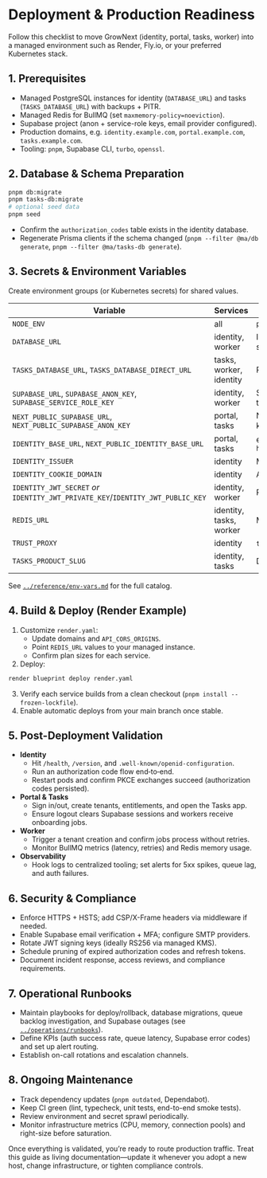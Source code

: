 # Deployment & Production Readiness

Follow this checklist to move GrowNext (identity, portal, tasks, worker) into a managed environment such as Render, Fly.io, or your preferred Kubernetes stack.

## 1. Prerequisites

- Managed PostgreSQL instances for identity (`DATABASE_URL`) and tasks (`TASKS_DATABASE_URL`) with backups + PITR.
- Managed Redis for BullMQ (set `maxmemory-policy=noeviction`).
- Supabase project (anon + service-role keys, email provider configured).
- Production domains, e.g. `identity.example.com`, `portal.example.com`, `tasks.example.com`.
- Tooling: `pnpm`, Supabase CLI, `turbo`, `openssl`.

## 2. Database & Schema Preparation

```bash
pnpm db:migrate
pnpm tasks-db:migrate
# optional seed data
pnpm seed
```

- Confirm the `authorization_codes` table exists in the identity database.
- Regenerate Prisma clients if the schema changed (`pnpm --filter @ma/db generate`, `pnpm --filter @ma/tasks-db generate`).

## 3. Secrets & Environment Variables

Create environment groups (or Kubernetes secrets) for shared values.

| Variable | Services | Notes |
| --- | --- | --- |
| `NODE_ENV` | all | `production` |
| `DATABASE_URL` | identity, worker | Identity database connection string |
| `TASKS_DATABASE_URL`, `TASKS_DATABASE_DIRECT_URL` | tasks, worker, identity | Product database |
| `SUPABASE_URL`, `SUPABASE_ANON_KEY`, `SUPABASE_SERVICE_ROLE_KEY` | identity, worker | Service role key only for trusted services |
| `NEXT_PUBLIC_SUPABASE_URL`, `NEXT_PUBLIC_SUPABASE_ANON_KEY` | portal, tasks | Never expose service-role key |
| `IDENTITY_BASE_URL`, `NEXT_PUBLIC_IDENTITY_BASE_URL` | portal, tasks | e.g. `https://identity.example.com` |
| `IDENTITY_ISSUER` | identity | Matches public identity URL |
| `IDENTITY_COOKIE_DOMAIN` | identity | Apex domain for cookie scope |
| `IDENTITY_JWT_SECRET` *or* `IDENTITY_JWT_PRIVATE_KEY`/`IDENTITY_JWT_PUBLIC_KEY` | identity, worker | Prefer RS256 in production |
| `REDIS_URL` | identity, tasks, worker | Managed Redis instance |
| `TRUST_PROXY` | identity | `true` behind managed proxies |
| `TASKS_PRODUCT_SLUG` | identity, tasks | Defaults to `tasks` |

See [`../reference/env-vars.md`](../reference/env-vars.md) for the full catalog.

## 4. Build & Deploy (Render Example)

1. Customize `render.yaml`:
   - Update domains and `API_CORS_ORIGINS`.
   - Point `REDIS_URL` values to your managed instance.
   - Confirm plan sizes for each service.
2. Deploy:

```bash
render blueprint deploy render.yaml
```

3. Verify each service builds from a clean checkout (`pnpm install --frozen-lockfile`).
4. Enable automatic deploys from your main branch once stable.

## 5. Post-Deployment Validation

- **Identity**
  - Hit `/health`, `/version`, and `.well-known/openid-configuration`.
  - Run an authorization code flow end‑to‑end.
  - Restart pods and confirm PKCE exchanges succeed (authorization codes persisted).
- **Portal & Tasks**
  - Sign in/out, create tenants, entitlements, and open the Tasks app.
  - Ensure logout clears Supabase sessions and workers receive onboarding jobs.
- **Worker**
  - Trigger a tenant creation and confirm jobs process without retries.
  - Monitor BullMQ metrics (latency, retries) and Redis memory usage.
- **Observability**
  - Hook logs to centralized tooling; set alerts for 5xx spikes, queue lag, and auth failures.

## 6. Security & Compliance

- Enforce HTTPS + HSTS; add CSP/X-Frame headers via middleware if needed.
- Enable Supabase email verification + MFA; configure SMTP providers.
- Rotate JWT signing keys (ideally RS256 via managed KMS).
- Schedule pruning of expired authorization codes and refresh tokens.
- Document incident response, access reviews, and compliance requirements.

## 7. Operational Runbooks

- Maintain playbooks for deploy/rollback, database migrations, queue backlog investigation, and Supabase outages (see [`../operations/runbooks`](../operations/runbooks)).
- Define KPIs (auth success rate, queue latency, Supabase error codes) and set up alert routing.
- Establish on-call rotations and escalation channels.

## 8. Ongoing Maintenance

- Track dependency updates (`pnpm outdated`, Dependabot).
- Keep CI green (lint, typecheck, unit tests, end-to-end smoke tests).
- Review environment and secret sprawl periodically.
- Monitor infrastructure metrics (CPU, memory, connection pools) and right-size before saturation.

Once everything is validated, you’re ready to route production traffic. Treat this guide as living documentation—update it whenever you adopt a new host, change infrastructure, or tighten compliance controls.
